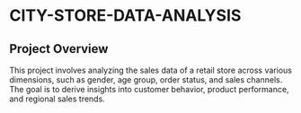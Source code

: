 # CITY-STORE-DATA-ANALYSIS

## Project Overview

This project involves analyzing the sales data of a retail store across various dimensions, such as gender, age group, order status, and sales channels. The goal is to derive insights into customer behavior, product performance, and regional sales trends.
